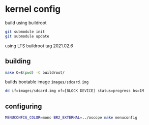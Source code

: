 # kernel config

build using buildroot

```sh
git submodule init
git submodule update
```

using LTS buildroot tag 2021.02.6

## building

```sh
make O=$(pwd) -C buildroot/
```

builds bootable image `images/sdcard.img`

```sh
dd if=images/sdcard.img of=[BLOCK DEVICE] status=progress bs=1M
```

## configuring

```sh
MENUCONFIG_COLOR=mono BR2_EXTERNAL=../oscope make menuconfig
```
